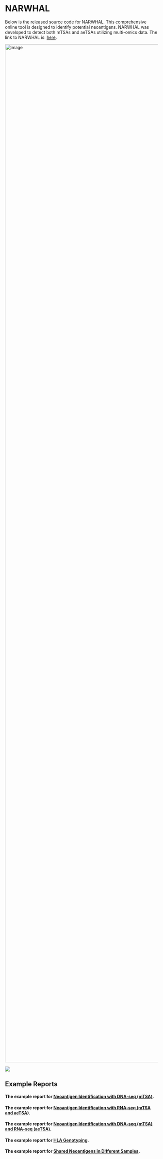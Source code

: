 # NARWHAL
Below is the released source code for NARWHAL. This comprehensive online tool is designed to identify potential neoantigens. NARWHAL was developed to detect both mTSAs and aeTSAs utilizing multi-omics data. The link to NARWHAL is: [here](http://narwhal.cgm.ntu.edu.tw/). 

<img width="3355" alt="image" src="https://user-images.githubusercontent.com/96060503/224992581-66014b59-a45a-48cc-b752-02d7b5e55505.png">


![](header.png)

## Example Reports
#### The example report for [Neoantigen Identification with DNA-seq (mTSA)](https://narwhal.cgm.ntu.edu.tw/d12c9653144688a0156dc8d90b0d805faf29c55161a3843517973b214808b16e/report-dna).
#### The example report for [Neoantigen Identification with RNA-seq (mTSA and aeTSA)](https://narwhal.cgm.ntu.edu.tw/66b1d000b948119948956a597fa8050268b89fb23bb73085b8a622e4d945050e/report-rna).
#### The example report for [Neoantigen Identification with DNA-seq (mTSA) and RNA-seq (aeTSA)](https://narwhal.cgm.ntu.edu.tw/f8a97207312df3edde7e788440366c32fbd17985af8344f86c94d8ab7d9f9c96/report-drna#).
#### The example report for [HLA Genotyping](http://narwhal.cgm.ntu.edu.tw/0719e82e34571e59cdb9ecacc926d80a90f45741075b8be1cca9be46470e6b75/report).
#### The example report for [Shared Neoantigens in Different Samples](http://narwhal.cgm.ntu.edu.tw/f212d9b5d6ebd3a953c51b7d0a95f4da862520fcbeec75e4dc27eb8131ca96cd/report-overlapped).
